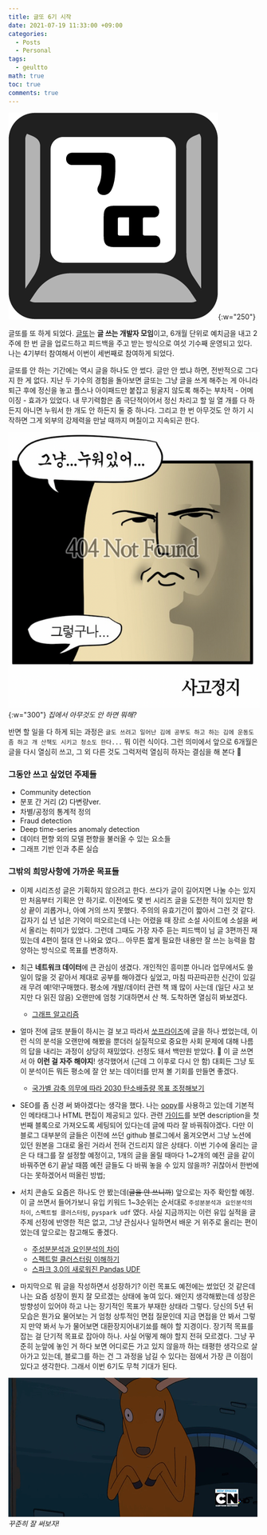 ```yaml
---
title: 글또 6기 시작
date: 2021-07-19 11:33:00 +09:00
categories:
  - Posts
  - Personal
tags:
  - geultto
math: true
toc: true
comments: true
---
```

![](/assets/img/posts/2021-07-19-geultto-6-start_1.png){:w="250"}


글또를 또 하게 되었다. [글또](https://www.notion.so/ac5b18a482fb4df497d4e8257ad4d516?pvs=21)는 **글 쓰는 개발자 모임**이고, 6개월 단위로 예치금을 내고 2주에 한 번 글을 업로드하고 피드백을 주고 받는 방식으로 여섯 기수째 운영되고 있다. 나는 4기부터 참여해서 이번이 세번째로 참여하게 되었다.

글또를 안 하는 기간에는 역시 글을 하나도 안 썼다. 글만 안 썼냐 하면, 전반적으로 그다지 한 게 없다. 지난 두 기수의 경험을 돌아보면 글또는 그냥 글을 쓰게 해주는 게 아니라 퇴근 후에 정신을 놓고 플스나 아이패드만 붙잡고 뒹굴지 않도록 해주는 부차적 - 어메이징 - 효과가 있었다. 내 무기력함은 좀 극단적이어서 정신 차리고 할 일 열 개를 다 하든지 아니면 누워서 한 개도 안 하든지 둘 중 하나다. 그리고 한 번 아무것도 안 하기 시작하면 그게 외부의 강제력을 만날 때까지 며칠이고 지속되곤 한다.

![](/assets/img/posts/2021-07-19-geultto-6-start_2.png){:w="300"}
_집에서 아무것도 안 하면 뭐해?_

반면 할 일을 다 하게 되는 과정은 `글도 쓰려고 일어난 김에 공부도 하고 하는 김에 운동도 좀 하고 개 산책도 시키고 청소도 한다...` 뭐 이런 식이다. 그런 의미에서 앞으로 6개월은 글을 다시 열심히 쓰고, 그 외 다른 것도 그럭저럭 열심히 하자는 결심을 해 본다 🙏

### **그동안 쓰고 싶었던 주제들**

- Community detection
- 분포 간 거리 (2) 다변량ver.
- 차별/공정의 통계적 정의
- Fraud detection
- Deep time-series anomaly detection
- 데이터 편향 외의 모델 편향을 불러올 수 있는 요소들
- 그래프 기반 인과 추론 실습

### **그밖의 희망사항에 가까운 목표들**

- 이제 시리즈성 글은 기획하지 않으려고 한다. 쓰다가 글이 길어지면 나눌 수는 있지만 처음부터 기획은 안 하기로. 이전에도 몇 번 시리즈 글을 도전한 적이 있지만 항상 끝이 괴롭거나, 아예 거의 쓰지 못했다. 주의의 유효기간이 짧아서 그런 것 같다. 갑자기 십 년 넘은 기억이 떠오르는데 나는 어렸을 때 장르 소설 사이트에 소설을 써서 올리는 취미가 있었다. 그런데 그때도 가장 자주 듣는 피드백이 님 글 3편까진 재밌는데 4편이 절대 안 나와요 였다... 아무튼 짧게 필요한 내용만 잘 쓰는 능력을 함양하는 방식으로 목표를 변경하자.

- 최근 **네트워크 데이터**에 큰 관심이 생겼다. 개인적인 흥미뿐 아니라 업무에서도 쓸 일이 많을 것 같아서 제대로 공부를 해야겠다 싶었고, 마침 따끈따끈한 신간이 있길래 무려 예!약!구매했다. 평소에 개발/데이터 관련 책 꽤 많이 사는데 (일단 사고 보지만 다 읽진 않음) 오랜만에 엄청 기대하면서 산 책. 도착하면 열심히 봐보겠다.
    - [그래프 알고리즘](https://www.aladin.co.kr/shop/wproduct.aspx?ItemId=275429358)

- 얼마 전에 글또 분들이 하시는 걸 보고 따라서 [쏘프라이즈](https://soprize.so)에 글을 하나 썼었는데, 이런 식의 분석을 오랜만에 해봤을 뿐더러 실질적으로 중요한 사회 문제에 대해 나름의 답을 내리는 과정이 상당히 재밌었다. 선정도 돼서 백만원 받았다. 🤟 이 글 쓰면서 아 **이런 걸 자주 해야지**! 생각했어서 (근데 그 이후로 다시 안 함) 대회든 그냥 토이 분석이든 뭐든 평소에 잘 안 보는 데이터를 만져 볼 기회를 만들면 좋겠다.
    - [국가별 감축 의무에 따라 2030 탄소배출량 목표 조정해보기](https://alook.so/posts/g8Wt3K)

- SEO를 좀 신경 써 봐야겠다는 생각을 했다. 나는 [oopy](https://www.oopy.io)를 사용하고 있는데 기본적인 메타태그나 HTML 편집이 제공되고 있다. 관련 [가이드](https://www.oopy.io/ko/guides/seo/meta-tags)를 보면 description을 첫번째 블록으로 가져오도록 세팅되어 있다는데 글에 따라 잘 바꿔줘야겠다. 다만 이 블로그 대부분의 글들은 이전에 쓰던 github 블로그에서 옮겨오면서 그냥 노션에 있던 원본을 그대로 올린 거라서 전혀 건드리지 않은 상태다. 이번 기수에 올리는 글은 다 태그를 잘 설정할 예정이고, 1개의 글을 올릴 때마다 1~2개의 예전 글을 같이 바꿔주면 6기 끝날 때쯤 예전 글들도 다 바꿔 놓을 수 있지 않을까? 귀찮아서 한번에 다는 못하겠어서 떠올린 방법;

- 서치 콘솔도 요즘은 하나도 안 봤는데(~~글을 안 쓰니까~~) 앞으로는 자주 확인할 예정. 이 글 쓰면서 들어가보니 유입 키워드 1~3순위는 순서대로 `주성분분석과 요인분석의 차이`, `스펙트럴 클러스터링`, `pyspark udf` 였다. 사실 지금까지는 이런 유입 실적을 글 주제 선정에 반영한 적은 없고, 그냥 관심사나 일하면서 배운 거 위주로 올리는 편이었는데 앞으로는 참고해도 좋겠다.
    - [주성분분석과 요인분석의 차이](https://pizza-thief.github.io/posts/pca-and-fa/)
    - [스펙트럴 클러스터링 이해하기](https://pizza-thief.github.io/posts/spectral-clustering/)
    - [스파크 3.0의 새로워진 Pandas UDF](https://pizza-thief.github.io/posts/spark3-new-pandas-udf/)
    
- 마지막으로 뭐 글을 작성하면서 성장하기? 이런 목표도 예전에는 썼었던 것 같은데 나는 요즘 성장이 뭔지 잘 모르겠는 상태에 놓여 있다. 왜인지 생각해봤는데 성장은 방향성이 있어야 하고 나는 장기적인 목표가 부재한 상태라 그렇다. 당신의 5년 뒤 모습은 뭔가요 물어보는 거 엄청 상투적인 면접 질문인데 지금 면접을 안 봐서 그렇지 만약 봐서 누가 물어보면 대환장지어내기쑈를 해야 할 지경이다. 장기적 목표를 잡는 걸 단기적 목표로 잡아야 하나. 사실 어떻게 해야 할지 전혀 모르겠다. 그냥 꾸준히 눈앞에 놓인 거 하다 보면 어디로든 가고 있지 않을까 하는 태평한 생각으로 살아가고 있는데, 블로그를 하는 건 그 과정을 남길 수 있다는 점에서 가장 큰 이점이 있다고 생각한다. 그래서 이번 6기도 무척 기대가 된다.

![](/assets/img/posts/2021-07-19-geultto-6-start_3.gif)
_꾸준히 잘 써보자!_